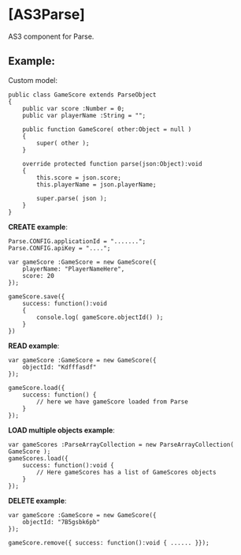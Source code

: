 [AS3Parse]
========

AS3 component for Parse.

Example:
---------

Custom model:

	public class GameScore extends ParseObject
	{
		public var score :Number = 0;
		public var playerName :String = "";
		
		public function GameScore( other:Object = null )
		{
			super( other );
		}
		
		override protected function parse(json:Object):void
		{
			this.score = json.score;
			this.playerName = json.playerName;
	
			super.parse( json );
		}
	}

**CREATE example**:

	Parse.CONFIG.applicationId = ".......";
	Parse.CONFIG.apiKey = "....";
	
	var gameScore :GameScore = new GameScore({
		playerName: "PlayerNameHere",
		score: 20
	});
	
	gameScore.save({
		success: function():void
		{
			console.log( gameScore.objectId() );
		}
	})
	
**READ example**:

	var gameScore :GameScore = new GameScore({
		objectId: "Kdfffasdf"
	});
	
	gameScore.load({
		success: function() {
			// here we have gameScore loaded from Parse
		}
	});

**LOAD multiple objects example**:

	var gameScores :ParseArrayCollection = new ParseArrayCollection( GameScore ); 
	gameScores.load({
		success: function():void {
			// Here gameScores has a list of GameScores objects
		}
	});
	
**DELETE example**:
	
	var gameScore :GameScore = new GameScore({
		objectId: "7B5gsbk6pb"
	});
	
	gameScore.remove({ success: function():void { ...... }});
